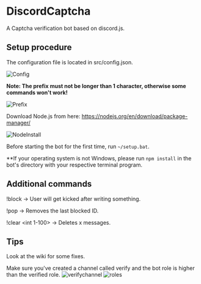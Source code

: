 # DiscordCaptcha

A Captcha verification bot based on discord.js.

## Setup procedure

The configuration file is located in src/config.json.

![Config](https://i.imgur.com/i50h5nT.gif)

**Note: The prefix must not be longer than 1 character, otherwise some commands won't work!**

![Prefix](https://i.imgur.com/xRFvCCG.png)

Download Node.js from here: https://nodejs.org/en/download/package-manager/

![NodeInstall](https://i.imgur.com/cvgsE16.png)

Before starting the bot for the first time, run `~/setup.bat`.

**If your operating system is not Windows, please run `npm install` in the bot's directory with your respective terminal program.

## Additional commands

!block <USERID> -> User will get kicked after writing something.

!pop -> Removes the last blocked ID.

!clear <int 1-100> -> Deletes x messages.

## Tips

Look at the wiki for some fixes.

Make sure you've created a channel called verify and the bot role is higher than the verified role.
![verifychannel](https://i.imgur.com/Ws9HJql.png)
![roles](https://i.imgur.com/R7ugoYO.png)
